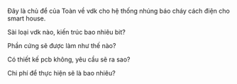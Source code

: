 Đây là chủ để của Toàn về vdk cho hệ thống nhúng báo cháy cách điện cho smart house.

Sài loại vdk nào, kiến trúc bao nhiêu bit?

Phần cứng sẽ được làm như thế nào?

Có thiết kế pcb không, yêu cầu sẽ ra sao?

Chi phí để thực hiện sẽ là bao nhiêu?